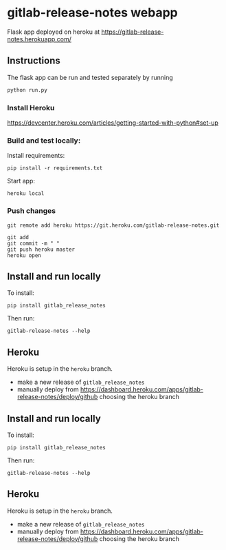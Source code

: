 # gitlab-release-notes webapp

Flask app deployed on heroku at https://gitlab-release-notes.herokuapp.com/


## Instructions

The flask app can be run and tested separately by running
```bash
python run.py
```

### Install Heroku

https://devcenter.heroku.com/articles/getting-started-with-python#set-up


### Build and test locally:

Install requirements:
```
pip install -r requirements.txt
```

Start app:
```
heroku local
```

### Push changes

```
git remote add heroku https://git.heroku.com/gitlab-release-notes.git
```

```
git add
git commit -m " "
git push heroku master
heroku open
```


## Install and run locally

To install: 
```
pip install gitlab_release_notes
```

Then run:
```
gitlab-release-notes --help
```

## Heroku 

Heroku is setup in the `heroku` branch.
- make a new release of `gitlab_release_notes`
- manually deploy from https://dashboard.heroku.com/apps/gitlab-release-notes/deploy/github choosing the heroku branch


## Install and run locally

To install: 
```
pip install gitlab_release_notes
```

Then run:
```
gitlab-release-notes --help
```

## Heroku 

Heroku is setup in the `heroku` branch.
- make a new release of `gitlab_release_notes`
- manually deploy from https://dashboard.heroku.com/apps/gitlab-release-notes/deploy/github choosing the heroku branch
